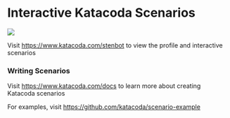# Interactive Katacoda Scenarios

[![](http://shields.katacoda.com/katacoda/stenbot/count.svg)](https://www.katacoda.com/stenbot "Get your profile on Katacoda.com")

Visit https://www.katacoda.com/stenbot to view the profile and interactive scenarios

### Writing Scenarios
Visit https://www.katacoda.com/docs to learn more about creating Katacoda scenarios

For examples, visit https://github.com/katacoda/scenario-example
